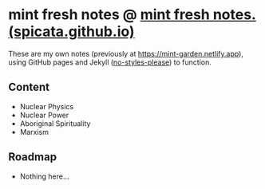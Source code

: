 # mint fresh notes @ [mint fresh notes. (spicata.github.io)](https://spicata.github.io/mint-fresh-notes/)

These are my own notes (previously at https://mint-garden.netlify.app), using GitHub pages and Jekyll ([no-styles-please](https://riggraz.dev/no-style-please/)) to function.

## Content

- Nuclear Physics
- Nuclear Power
- Aboriginal Spirituality
- Marxism

## Roadmap

- Nothing here…
